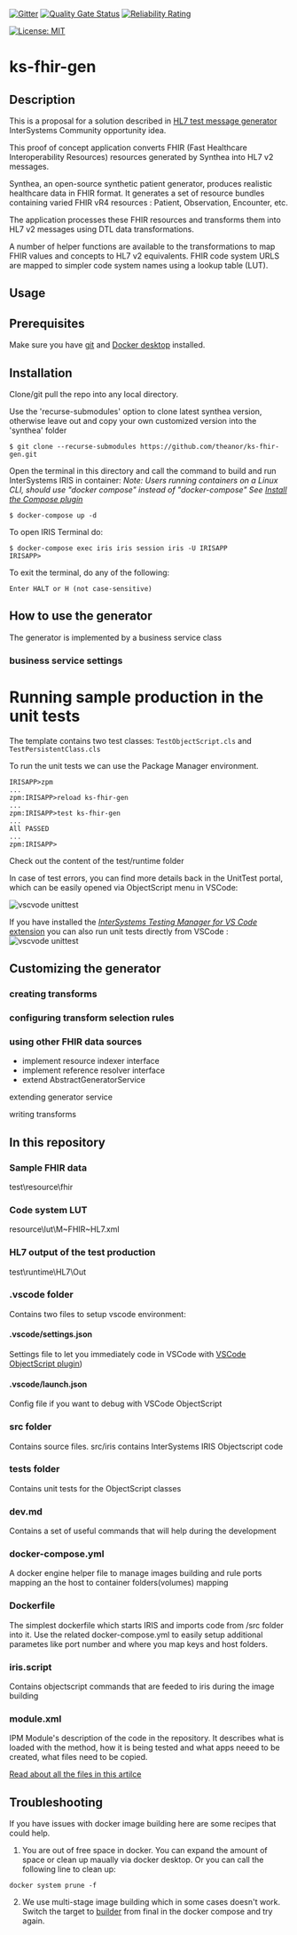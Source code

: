 [![Gitter](https://img.shields.io/badge/Available%20on-Intersystems%20Open%20Exchange-00b2a9.svg)](https://openexchange.intersystems.com/package/ks-fhir-gen)
 [![Quality Gate Status](https://community.objectscriptquality.com/api/project_badges/measure?project=intersystems_iris_community__ks-fhir-gen&metric=alert_status)](https://community.objectscriptquality.com/dashboard?id=intersystems_iris_community__ks-fhir-gen)
 [![Reliability Rating](https://community.objectscriptquality.com/api/project_badges/measure?project=intersystems_iris_community__ks-fhir-gen&metric=reliability_rating)](https://community.objectscriptquality.com/dashboard?id=intersystems_iris_community__ks-fhir-gen)

[![License: MIT](https://img.shields.io/badge/License-MIT-blue.svg?style=flat&logo=AdGuard)](LICENSE)

# ks-fhir-gen

## Description

This is a proposal for a solution described in [HL7 test message generator](https://ideas.intersystems.com/ideas/DPI-I-464) InterSystems Community opportunity idea.

This proof of concept application converts FHIR (Fast Healthcare Interoperability Resources) resources generated by Synthea into HL7 v2 messages.

Synthea, an open-source synthetic patient generator, produces realistic healthcare data in FHIR format. It generates a set of resource bundles containing varied FHIR vR4 resources : Patient, Observation, Encounter, etc. 

The application processes these FHIR resources and transforms them into HL7 v2 messages using DTL data transformations. 

A number of helper functions are available to the transformations to map FHIR values and concepts to HL7 v2 equivalents. FHIR code system URLS are mapped to simpler code system names using a lookup table (LUT).

## Usage



## Prerequisites

Make sure you have [git](https://git-scm.com/book/en/v2/Getting-Started-Installing-Git) and [Docker desktop](https://www.docker.com/products/docker-desktop) installed.

## Installation

Clone/git pull the repo into any local directory.

Use the 'recurse-submodules' option to clone latest synthea version, otherwise leave out and copy your own customized version into the 'synthea' folder

```
$ git clone --recurse-submodules https://github.com/theanor/ks-fhir-gen.git
```

Open the terminal in this directory and call the command to build and run InterSystems IRIS in container:
*Note: Users running containers on a Linux CLI, should use "docker compose" instead of "docker-compose"*
*See [Install the Compose plugin](https://docs.docker.com/compose/install/linux/)*

```
$ docker-compose up -d
```

To open IRIS Terminal do:

```
$ docker-compose exec iris iris session iris -U IRISAPP
IRISAPP>
```

To exit the terminal, do any of the following:

```
Enter HALT or H (not case-sensitive)
```

## How to use the generator

The generator is implemented by a business service class

### business service settings


# Running sample production in the unit tests

The template contains two test classes: `TestObjectScript.cls` and `TestPersistentClass.cls `

To run the unit tests we can use the Package Manager environment.

```
IRISAPP>zpm
...
zpm:IRISAPP>reload ks-fhir-gen
...
zpm:IRISAPP>test ks-fhir-gen
...
All PASSED
...
zpm:IRISAPP>
```

Check out the content of the test/runtime folder 

In case of test errors, you can find more details back in the UnitTest portal, which can be easily opened via ObjectScript menu in VSCode:

![vscvode unittest](https://user-images.githubusercontent.com/2781759/152678943-7d9d9696-e26a-449f-b1d7-f924528c8e3a.png)

If you have installed the [_InterSystems Testing Manager for VS Code_ extension](https://openexchange.intersystems.com/package/InterSystems-Testing-Manager-for-VS-Code)
you can also run unit tests directly from VSCode :
![vscvode unittest](https://raw.githubusercontent.com/intersystems-community/intersystems-testingmanager/main/images/README/Overview-Client.gif)

## Customizing the generator

### creating transforms

### configuring transform selection rules

### using other FHIR data sources

* implement resource indexer interface
* implement reference resolver interface
* extend AbstractGeneratorService







extending generator service



writing transforms 


## In this repository

### Sample FHIR data

test\resource\fhir

### Code system LUT

resource\lut\M~FHIR~HL7.xml

### HL7 output of the test production

test\runtime\HL7\Out

### .vscode folder
Contains two files to setup vscode environment:

#### .vscode/settings.json

Settings file to let you immediately code in VSCode with [VSCode ObjectScript plugin](https://marketplace.visualstudio.com/items?itemName=daimor.vscode-objectscript))

#### .vscode/launch.json

Config file if you want to debug with VSCode ObjectScript

### src folder

Contains source files.
src/iris contains InterSystems IRIS Objectscript code

### tests folder
Contains unit tests for the ObjectScript classes

### dev.md

Contains a set of useful commands that will help during the development

### docker-compose.yml

A docker engine helper file to manage images building and rule ports mapping an the host to container folders(volumes) mapping

### Dockerfile

The simplest dockerfile which starts IRIS and imports code from /src folder into it.
Use the related docker-compose.yml to easily setup additional parametes like port number and where you map keys and host folders.


### iris.script

Contains objectscript commands that are feeded to iris during the image building

### module.xml

IPM Module's description of the code in the repository.
It describes what is loaded with the method, how it is being tested and what apps neeed to be created, what files need to be copied.

[Read about all the files in this artilce](https://community.intersystems.com/post/dockerfile-and-friends-or-how-run-and-collaborate-objectscript-projects-intersystems-iris)



## Troubleshooting

If you have issues with docker image building here are some recipes that could help.

1. You are out of free space in docker. You can expand the amount of space or clean up maually via docker desktop. Or you can call the following line to clean up:
```
docker system prune -f
```

2. We use multi-stage image building which in some cases doesn't work. Switch the target to [builder](https://github.com/intersystems-community/intersystems-iris-dev-template/blob/6ab6791983e5783118efce1777a7671046652e4c/docker-compose.yml#L7) from final in the docker compose and try again.

